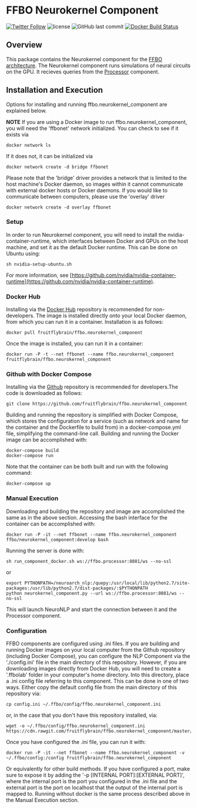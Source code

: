 # FFBO Neurokernel Component
[![Twitter Follow](https://img.shields.io/twitter/follow/flybrainobs.svg?style=social&label=Follow)](https://twitter.com/flybrainobs) ![license](https://img.shields.io/github/license/fruitflybrain/ffbo.neurokernel_component.svg?style=flat-square) ![GitHub last commit](https://img.shields.io/github/last-commit/fruitflybrain/ffbo.neurokernel_component.svg?style=flat-square) [![Docker Build Status](https://img.shields.io/docker/build/fruitflybrain/ffbo.neurokernel_component.svg?style=flat-square)](https://hub.docker.com/r/fruitflybrain/ffbo.neurokernel_component)
## Overview

This package contains the Neurokernel component for the [FFBO architecture](http://fruitflybrain.org/). The Neurokernel component runs simulations of neural circuits on the GPU. It recieves queries from the [Processor](https://github.com/fruitflybrain/ffbo.processor) component.

## Installation and Execution

Options for installing and running ffbo.neurokernel_component are explained below.

__NOTE__ If you are using a Docker image to run ffbo.neurokernel_component, you will need the 'ffbonet' network initialized. You can check to see if it exists via

    docker network ls

If it does not, it can be initialized via

    docker network create -d bridge ffbonet

Please note that the 'bridge' driver provides a network that is limited to the host machine's Docker daemon, so images within it cannot communicate with external docker hosts or Docker daemons. If you would like to communicate between computers, please use the 'overlay' driver

    docker network create -d overlay ffbonet

### Setup

In order to run Neurokernel component, you will need to install the nvidia-container-runtime, which interfaces between Docker and GPUs on the host machine, and set it as the default Docker runtime. This can be done on Ubuntu using:

    sh nvidia-setup-ubuntu.sh

For more information, see [https://github.com/nvidia/nvidia-container-runtime](https://github.com/nvidia/nvidia-container-runtime).

### Docker Hub

Installing via the [Docker Hub](https://hub.docker.com/r/fruitflybrain/ffbo.neurokernel_component) repository is recommended for non-developers. The image is installed directly onto your local Docker daemon, from which you can run it in a container. Installation is as follows:

    docker pull fruitflybrain/ffbo.neurokernel_component

Once the image is installed, you can run it in a container:

    docker run -P -t --net ffbonet --name ffbo.neurokernel_component fruitflybrain/ffbo.neurokernel_component


### Github with Docker Compose

Installing via the [Github](https://github.com/fruitflybrain/ffbo.neurokernel_component) repository is recommended for developers.The code is downloaded as follows:

    git clone https://github.com/fruitflybrain/ffbo.neurokernel_component

Building and running the repository is simplified with Docker Compose, which stores the configuration for a service (such as network and name for the container and the Dockerfile to build from) in a docker-compose.yml file, simplifying the command-line call. Building and running the Docker image can be accomplished with:

    docker-compose build
    docker-compose run

Note that the container can be both built and run with the following command:

    docker-compose up

### Manual Execution

Downloading and building the repository and image are accomplished the same as in the above section. Accessing the bash interface for the container can be accomplished with:

    docker run -P -it --net ffbonet --name ffbo.neurokernel_component ffbo/neurokernel_component:develop bash

Running the server is done with:

    sh run_component_docker.sh ws://ffbo.processor:8081/ws --no-ssl

or

    export PYTHONPATH=/neuroarch_nlp:/quepy:/usr/local/lib/python2.7/site-packages:/usr/lib/python2.7/dist-packages/:$PYTHONPATH
    python neurokernel_component.py --url ws://ffbo.processor:8081/ws --no-ssl

This will launch NeuroNLP and start the connection between it and the Processor component.

### Configuration

FFBO components are configured using .ini files. If you are building and running Docker images on your local computer from the Github repository (including Docker Compose), you can configure the NLP Component via the './config.ini' file in the main directory of this repository. However, if you are downloading images directly from Docker Hub, you will need to create a '.ffbolab' folder in your computer's home directory. Into this directory, place a .ini config file referring to this component. This can be done in one of two ways. Either copy the default config file from the main directory of this repository via:
    
    cp config.ini ~/.ffbo/config/ffbo.neurokernel_component.ini
    
or, in the case that you don't have this repository installed, via:
    
    wget -o ~/.ffbo/config/ffbo.neurokernel_component.ini https://cdn.rawgit.com/fruitflybrain/ffbo.neurokernel_component/master/config.ini

Once you have configured the .ini file, you can run it with:
    
    docker run -P -it --net ffbonet --name ffbo.neurokernel_component -v ~/.ffbo/config:/config fruitflybrain/ffbo.neurokernel_component
    
Or equivalently for other build methods. If you have configured a port, make sure to expose it by adding the '-p [INTERNAL PORT]:[EXTERNAL PORT]', where the internal port is the port you configured in the .ini file and the external port is the port on localhost that the output of the internal port is mapped to. Running without docker is the same process described above in the Manual Execution section.
